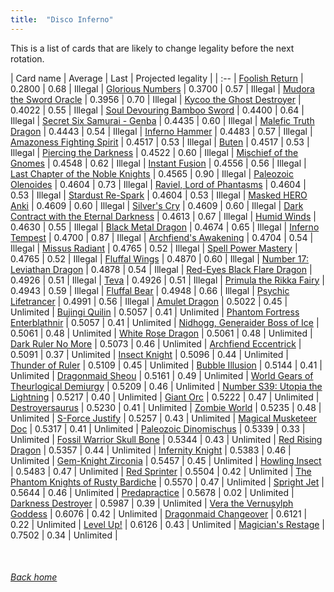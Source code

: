 ```yaml
---
title:  "Disco Inferno"
---
```


This is a list of cards that are likely to change legality before the next rotation.

| Card name | Average | Last | Projected legality |
| :-- |
[Foolish Return](https://db.ygoprodeck.com/card/?search=Foolish%20Return) | 0.2800 | 0.68 | Illegal |
[Glorious Numbers](https://db.ygoprodeck.com/card/?search=Glorious%20Numbers) | 0.3700 | 0.57 | Illegal |
[Mudora the Sword Oracle](https://db.ygoprodeck.com/card/?search=Mudora%20the%20Sword%20Oracle) | 0.3956 | 0.70 | Illegal |
[Kycoo the Ghost Destroyer](https://db.ygoprodeck.com/card/?search=Kycoo%20the%20Ghost%20Destroyer) | 0.4022 | 0.55 | Illegal |
[Soul Devouring Bamboo Sword](https://db.ygoprodeck.com/card/?search=Soul%20Devouring%20Bamboo%20Sword) | 0.4400 | 0.64 | Illegal |
[Secret Six Samurai - Genba](https://db.ygoprodeck.com/card/?search=Secret%20Six%20Samurai%20-%20Genba) | 0.4435 | 0.60 | Illegal |
[Malefic Truth Dragon](https://db.ygoprodeck.com/card/?search=Malefic%20Truth%20Dragon) | 0.4443 | 0.54 | Illegal |
[Inferno Hammer](https://db.ygoprodeck.com/card/?search=Inferno%20Hammer) | 0.4483 | 0.57 | Illegal |
[Amazoness Fighting Spirit](https://db.ygoprodeck.com/card/?search=Amazoness%20Fighting%20Spirit) | 0.4517 | 0.53 | Illegal |
[Buten](https://db.ygoprodeck.com/card/?search=Buten) | 0.4517 | 0.53 | Illegal |
[Piercing the Darkness](https://db.ygoprodeck.com/card/?search=Piercing%20the%20Darkness) | 0.4522 | 0.60 | Illegal |
[Mischief of the Gnomes](https://db.ygoprodeck.com/card/?search=Mischief%20of%20the%20Gnomes) | 0.4548 | 0.62 | Illegal |
[Instant Fusion](https://db.ygoprodeck.com/card/?search=Instant%20Fusion) | 0.4556 | 0.56 | Illegal |
[Last Chapter of the Noble Knights](https://db.ygoprodeck.com/card/?search=Last%20Chapter%20of%20the%20Noble%20Knights) | 0.4565 | 0.90 | Illegal |
[Paleozoic Olenoides](https://db.ygoprodeck.com/card/?search=Paleozoic%20Olenoides) | 0.4604 | 0.73 | Illegal |
[Raviel, Lord of Phantasms](https://db.ygoprodeck.com/card/?search=Raviel,%20Lord%20of%20Phantasms) | 0.4604 | 0.53 | Illegal |
[Stardust Re-Spark](https://db.ygoprodeck.com/card/?search=Stardust%20Re-Spark) | 0.4604 | 0.53 | Illegal |
[Masked HERO Anki](https://db.ygoprodeck.com/card/?search=Masked%20HERO%20Anki) | 0.4609 | 0.60 | Illegal |
[Silver's Cry](https://db.ygoprodeck.com/card/?search=Silver's%20Cry) | 0.4609 | 0.60 | Illegal |
[Dark Contract with the Eternal Darkness](https://db.ygoprodeck.com/card/?search=Dark%20Contract%20with%20the%20Eternal%20Darkness) | 0.4613 | 0.67 | Illegal |
[Humid Winds](https://db.ygoprodeck.com/card/?search=Humid%20Winds) | 0.4630 | 0.55 | Illegal |
[Black Metal Dragon](https://db.ygoprodeck.com/card/?search=Black%20Metal%20Dragon) | 0.4674 | 0.65 | Illegal |
[Inferno Tempest](https://db.ygoprodeck.com/card/?search=Inferno%20Tempest) | 0.4700 | 0.87 | Illegal |
[Archfiend's Awakening](https://db.ygoprodeck.com/card/?search=Archfiend's%20Awakening) | 0.4704 | 0.54 | Illegal |
[Missus Radiant](https://db.ygoprodeck.com/card/?search=Missus%20Radiant) | 0.4765 | 0.52 | Illegal |
[Spell Power Mastery](https://db.ygoprodeck.com/card/?search=Spell%20Power%20Mastery) | 0.4765 | 0.52 | Illegal |
[Fluffal Wings](https://db.ygoprodeck.com/card/?search=Fluffal%20Wings) | 0.4870 | 0.60 | Illegal |
[Number 17: Leviathan Dragon](https://db.ygoprodeck.com/card/?search=Number%2017:%20Leviathan%20Dragon) | 0.4878 | 0.54 | Illegal |
[Red-Eyes Black Flare Dragon](https://db.ygoprodeck.com/card/?search=Red-Eyes%20Black%20Flare%20Dragon) | 0.4926 | 0.51 | Illegal |
[Teva](https://db.ygoprodeck.com/card/?search=Teva) | 0.4926 | 0.51 | Illegal |
[Primula the Rikka Fairy](https://db.ygoprodeck.com/card/?search=Primula%20the%20Rikka%20Fairy) | 0.4943 | 0.59 | Illegal |
[Fluffal Bear](https://db.ygoprodeck.com/card/?search=Fluffal%20Bear) | 0.4948 | 0.66 | Illegal |
[Psychic Lifetrancer](https://db.ygoprodeck.com/card/?search=Psychic%20Lifetrancer) | 0.4991 | 0.56 | Illegal |
[Amulet Dragon](https://db.ygoprodeck.com/card/?search=Amulet%20Dragon) | 0.5022 | 0.45 | Unlimited |
[Bujingi Quilin](https://db.ygoprodeck.com/card/?search=Bujingi%20Quilin) | 0.5057 | 0.41 | Unlimited |
[Phantom Fortress Enterblathnir](https://db.ygoprodeck.com/card/?search=Phantom%20Fortress%20Enterblathnir) | 0.5057 | 0.41 | Unlimited |
[Nidhogg, Generaider Boss of Ice](https://db.ygoprodeck.com/card/?search=Nidhogg,%20Generaider%20Boss%20of%20Ice) | 0.5061 | 0.48 | Unlimited |
[White Rose Dragon](https://db.ygoprodeck.com/card/?search=White%20Rose%20Dragon) | 0.5061 | 0.48 | Unlimited |
[Dark Ruler No More](https://db.ygoprodeck.com/card/?search=Dark%20Ruler%20No%20More) | 0.5073 | 0.46 | Unlimited |
[Archfiend Eccentrick](https://db.ygoprodeck.com/card/?search=Archfiend%20Eccentrick) | 0.5091 | 0.37 | Unlimited |
[Insect Knight](https://db.ygoprodeck.com/card/?search=Insect%20Knight) | 0.5096 | 0.44 | Unlimited |
[Thunder of Ruler](https://db.ygoprodeck.com/card/?search=Thunder%20of%20Ruler) | 0.5109 | 0.45 | Unlimited |
[Bubble Illusion](https://db.ygoprodeck.com/card/?search=Bubble%20Illusion) | 0.5144 | 0.41 | Unlimited |
[Dragonmaid Sheou](https://db.ygoprodeck.com/card/?search=Dragonmaid%20Sheou) | 0.5161 | 0.49 | Unlimited |
[World Gears of Theurlogical Demiurgy](https://db.ygoprodeck.com/card/?search=World%20Gears%20of%20Theurlogical%20Demiurgy) | 0.5209 | 0.46 | Unlimited |
[Number S39: Utopia the Lightning](https://db.ygoprodeck.com/card/?search=Number%20S39:%20Utopia%20the%20Lightning) | 0.5217 | 0.40 | Unlimited |
[Giant Orc](https://db.ygoprodeck.com/card/?search=Giant%20Orc) | 0.5222 | 0.47 | Unlimited |
[Destroyersaurus](https://db.ygoprodeck.com/card/?search=Destroyersaurus) | 0.5230 | 0.41 | Unlimited |
[Zombie World](https://db.ygoprodeck.com/card/?search=Zombie%20World) | 0.5235 | 0.48 | Unlimited |
[S-Force Justify](https://db.ygoprodeck.com/card/?search=S-Force%20Justify) | 0.5257 | 0.43 | Unlimited |
[Magical Musketeer Doc](https://db.ygoprodeck.com/card/?search=Magical%20Musketeer%20Doc) | 0.5317 | 0.41 | Unlimited |
[Paleozoic Dinomischus](https://db.ygoprodeck.com/card/?search=Paleozoic%20Dinomischus) | 0.5339 | 0.33 | Unlimited |
[Fossil Warrior Skull Bone](https://db.ygoprodeck.com/card/?search=Fossil%20Warrior%20Skull%20Bone) | 0.5344 | 0.43 | Unlimited |
[Red Rising Dragon](https://db.ygoprodeck.com/card/?search=Red%20Rising%20Dragon) | 0.5357 | 0.44 | Unlimited |
[Infernity Knight](https://db.ygoprodeck.com/card/?search=Infernity%20Knight) | 0.5383 | 0.46 | Unlimited |
[Gem-Knight Zirconia](https://db.ygoprodeck.com/card/?search=Gem-Knight%20Zirconia) | 0.5457 | 0.45 | Unlimited |
[Howling Insect](https://db.ygoprodeck.com/card/?search=Howling%20Insect) | 0.5483 | 0.47 | Unlimited |
[Red Sprinter](https://db.ygoprodeck.com/card/?search=Red%20Sprinter) | 0.5504 | 0.42 | Unlimited |
[The Phantom Knights of Rusty Bardiche](https://db.ygoprodeck.com/card/?search=The%20Phantom%20Knights%20of%20Rusty%20Bardiche) | 0.5570 | 0.47 | Unlimited |
[Spright Jet](https://db.ygoprodeck.com/card/?search=Spright%20Jet) | 0.5644 | 0.46 | Unlimited |
[Predapractice](https://db.ygoprodeck.com/card/?search=Predapractice) | 0.5678 | 0.02 | Unlimited |
[Darkness Destroyer](https://db.ygoprodeck.com/card/?search=Darkness%20Destroyer) | 0.5987 | 0.39 | Unlimited |
[Vera the Vernusylph Goddess](https://db.ygoprodeck.com/card/?search=Vera%20the%20Vernusylph%20Goddess) | 0.6076 | 0.42 | Unlimited |
[Dragonmaid Changeover](https://db.ygoprodeck.com/card/?search=Dragonmaid%20Changeover) | 0.6121 | 0.22 | Unlimited |
[Level Up!](https://db.ygoprodeck.com/card/?search=Level%20Up!) | 0.6126 | 0.43 | Unlimited |
[Magician's Restage](https://db.ygoprodeck.com/card/?search=Magician's%20Restage) | 0.7502 | 0.34 | Unlimited |

<br>

###### [Back home](index)